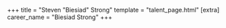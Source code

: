 +++
title = "Steven \"Biesiad\" Strong"
template = "talent_page.html"
[extra]
career_name = "Biesiad Strong"
+++
